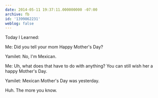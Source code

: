 ```yaml
---
date: 2014-05-11 19:37:11.000000000 -07:00
archive: fb
id: '1399862231'
weblog: false
---
```


Today I Learned:

Me: Did you tell your mom Happy Mother's Day?

Yamilet: No, I'm Mexican. 

Me: Uh, what does that have to do with anything? You can still wish her a happy Mother's Day. 

Yamilet: Mexican Mother's Day was yesterday. 

Huh. The more you know.
